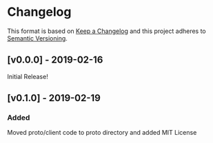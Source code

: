 # Changelog

This format is based on [Keep a Changelog](https://keepachangelog.com/en/1.0.0/)
and this project adheres to [Semantic Versioning](https://semver.org/spec/v2.0.0.html).

## [v0.0.0] - 2019-02-16

Initial Release!

## [v0.1.0] - 2019-02-19

### Added

Moved proto/client code to proto directory and added MIT License
